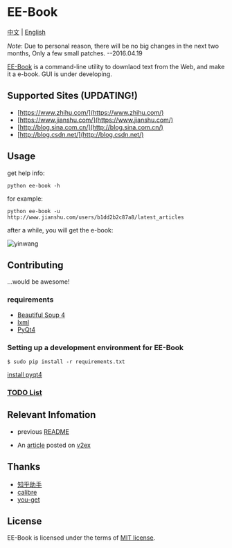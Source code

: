 # EE-Book

[中文](./README_cn.md) | [English](./README.md)

*Note*: Due to personal reason, there will be no big changes in the next two months, Only a few small patches.   --2016.04.19  

[EE-Book](https://github.com/knarfeh/EE-Book) is a command-line utility to downlaod text from the Web, and make it a e-book. GUI is under developing.

## Supported Sites (UPDATING!)

* [https://www.zhihu.com/](https://www.zhihu.com/)
* [https://www.jianshu.com/](https://www.jianshu.com/)
* [http://blog.sina.com.cn/](http://blog.sina.com.cn/)
* [http://blog.csdn.net/](http://blog.csdn.net/)

## Usage

get help info:  

```shell
python ee-book -h
```

for example:  

```shell
python ee-book -u http://www.jianshu.com/users/b1dd2b2c87a8/latest_articles
```

after a while, you will get the e-book:   

![yinwang](http://7xi5vu.com1.z0.glb.clouddn.com/2016-03-09jianshu_yinwang.png)

## Contributing

...would be awesome! 

### requirements

 * [Beautiful Soup 4](http://www.crummy.com/software/BeautifulSoup/)
 * [lxml](http://lxml.de/)
 * [PyQt4](https://www.riverbankcomputing.com/software/pyqt/download)

### Setting up a development environment for EE-Book 

```shell
$ sudo pip install -r requirements.txt
```

[install pyqt4](https://riverbankcomputing.com/software/pyqt/download/)


### [TODO List](./doc/TODOlist.md)

## Relevant Infomation

* previous [README](https://github.com/knarfeh/EE-Book/blob/c4d870ff8cca6bbac97f04c9da727397cee8d519/README.md)

* An [article](http://knarfeh.github.io/2016/03/17/EE-Book/) posted on [v2ex](https://v2ex.com/)

## Thanks

* [知乎助手](https://github.com/YaoZeyuan/ZhihuHelp)
* [calibre](https://github.com/kovidgoyal/calibre)
* [you-get](https://github.com/soimort/you-get)

## License

EE-Book is licensed under the terms of [MIT license](./LICENSE).

